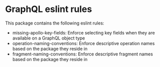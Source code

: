 # GraphQL eslint rules

This package contains the following eslint rules:

- missing-apollo-key-fields: Enforce selecting key fields when they are available on a GraphQL object type
- operation-naming-conventions: Enforce descriptive operation names based on the package they reside in
- fragment-naming-conventions: Enforce descriptive fragment names based on the package they reside in
